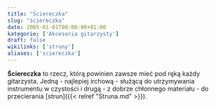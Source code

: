 ```yaml
---
title: "Ściereczka"
slug: "ściereczka"
date: 2005-01-01T00:00:00+01:00
kategorie: ['Akcesoria gitarzysty']
draft: false
wikilinks: ['struny']
aliases: ['sciereczka']
---
```

**Ściereczka** to rzecz, którą powinien zawsze mieć pod ręką każdy
gitarzysta. Jedną - najlepiej irchową - służącą do utrzymywania
instrumentu w czystości i drugą - z dobrze chłonnego materiału - do
przecierania [strun]({{< relref "Struna.md" >}}).

